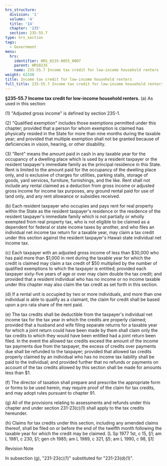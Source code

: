```yaml
---
hrs_structure:
  division: '1'
  volume: '4'
  title: '14'
  chapter: '235'
  section: 235-55.7
type: hrs_section
tags:
  - Government
menu:
  hrs:
    identifier: HRS_0235-0055_0007
    parent: HRS0235
    name: 235-55.7 Income tax credit for low-income household renters
weight: 62330
title: Income tax credit for low-income household renters
full_title: 235-55.7 Income tax credit for low-income household renters
---
```

**§235-55.7 Income tax credit for low-income household renters.** (a) As used in this section:

(1) "Adjusted gross income" is defined by section 235-1.

(2) "Qualified exemption" includes those exemptions permitted under this chapter; provided that a person for whom exemption is claimed has physically resided in the State for more than nine months during the taxable year; and provided that multiple exemption shall not be granted because of deficiencies in vision, hearing, or other disability.

(3) "Rent" means the amount paid in cash in any taxable year for the occupancy of a dwelling place which is used by a resident taxpayer or the resident taxpayer's immediate family as the principal residence in this State. Rent is limited to the amount paid for the occupancy of the dwelling place only, and is exclusive of charges for utilities, parking stalls, storage of goods, yard services, furniture, furnishings, and the like. Rent shall not include any rental claimed as a deduction from gross income or adjusted gross income for income tax purposes, any ground rental paid for use of land only, and any rent allowance or subsidies received.

(b) Each resident taxpayer who occupies and pays rent for real property within the State as the resident taxpayer's residence or the residence of the resident taxpayer's immediate family which is not partially or wholly exempted from real property tax, who is not eligible to be claimed as a dependent for federal or state income taxes by another, and who files an individual net income tax return for a taxable year, may claim a tax credit under this section against the resident taxpayer's Hawaii state individual net income tax.

(c) Each taxpayer with an adjusted gross income of less than $30,000 who has paid more than $1,000 in rent during the taxable year for which the credit is claimed may claim a tax credit of $50 multiplied by the number of qualified exemptions to which the taxpayer is entitled; provided each taxpayer sixty-five years of age or over may claim double the tax credit; and provided that a resident individual who has no income or no income taxable under this chapter may also claim the tax credit as set forth in this section.

(d) If a rental unit is occupied by two or more individuals, and more than one individual is able to qualify as a claimant, the claim for credit shall be based upon a pro rata share of the rent paid.

(e) The tax credits shall be deductible from the taxpayer's individual net income tax for the tax year in which the credits are properly claimed; provided that a husband and wife filing separate returns for a taxable year for which a joint return could have been made by them shall claim only the tax credits to which they would have been entitled had a joint return been filed. In the event the allowed tax credits exceed the amount of the income tax payments due from the taxpayer, the excess of credits over payments due shall be refunded to the taxpayer; provided that allowed tax credits properly claimed by an individual who has no income tax liability shall be paid to the individual; and provided further that no refunds or payments on account of the tax credits allowed by this section shall be made for amounts less than $1.

(f) The director of taxation shall prepare and prescribe the appropriate form or forms to be used herein, may require proof of the claim for tax credits, and may adopt rules pursuant to chapter 91.

(g) All of the provisions relating to assessments and refunds under this chapter and under section 231-23(c)(1) shall apply to the tax credits hereunder.

(h) Claims for tax credits under this section, including any amended claims thereof, shall be filed on or before the end of the twelfth month following the taxable year for which the credit may be claimed. [L Sp 1977 1st, c 15, §1; am L 1981, c 230, §1; gen ch 1985; am L 1989, c 321, §5; am L 1990, c 98, §1]

Revision Note

In subsection (g), "231-23(c)(1)" substituted for "231-23(d)(1)".